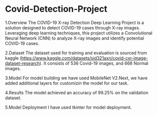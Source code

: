 # Covid-Detection-Project
1.Overview
The COVID-19 X-ray Detection Deep Learning Project is a solution designed to detect COVID-19 cases through X-ray images. Leveraging deep learning techniques, this project utilizes a Convolutional Neural Network (CNN) to analyze X-ray images and identify potential COVID-19 cases.

2.Dataset
The dataset used for training and evaluation is sourced from kaggle (https://www.kaggle.com/datasets/sid321axn/covid-cxr-image-dataset-research). It consists of 536 Covid-19 images, and 668 Normal images.

3.Model
For model building we have used MobileNet V2.Next, we have added additional layers for customizin the model for our task.

4.Results
The model achieved an accuracy of 99.25% on the validation dataset.

5.Model Deployment
I have used tkinter for model deployment.
